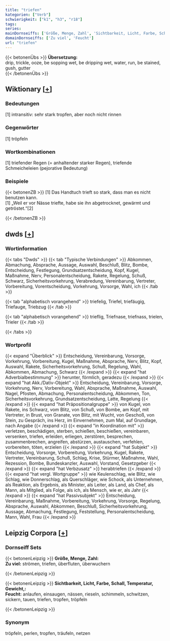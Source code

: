 ```yaml
---
title: "triefen"
kategorien: ["Verb"]
schwierigkeit: ["k1", "h3", "r18"]
tags:
series:
mainDornseiffs: ['Größe, Menge, Zahl', 'Sichtbarkeit, Licht, Farbe, Schall, Temperatur, Gewicht,']
domainDornseiffs: ['Zu viel', 'Feucht']
url: "triefen"
---
```


{{< betonenÜbs >}}
**Übersetzung:**  
drip, trickle, ooze, be sopping wet, be dripping  wet, water, run, be stained, gush, gutter  
{{< /betonenÜbs >}}

## Wiktionary [[+](https://de.wiktionary.org/wiki/triefen)]

### Bedeutungen
[1] intransitiv: sehr stark tropfen, aber noch nicht rinnen  

### Gegenwörter
[1] tröpfeln  

### Wortkombinationen
[1] triefender Regen (= anhaltender starker Regen), triefende Schmeicheleien (pejorative Bedeutung)  

### Beispiele
{{< betonenZB >}}
[1] Das Handtuch trieft so stark, dass man es nicht benutzen kann.  
[1] „Weil er vor Nässe triefte, habe sie ihn abgetrocknet, gewärmt und getröstet.“[2]  

{{< /betonenZB >}}


## dwds [[+](https://www.dwds.de/wb/triefen)]

### Wortinformation
{{< tabs "Dwds" >}}
{{< tab "Typische Verbindungen" >}}
Abkommen, Abmachung, Absprache, Aussage, Auswahl, Beschluß, Blitz, Bombe, Entscheidung, Festlegung, Grundsatzentscheidung, Kopf, Kugel, Maßnahme, Nerv, Personalentscheidung, Rakete, Regelung, Schuß, Schwarz, Sicherheitsvorkehrung, Verabredung, Vereinbarung, Vertreter, Vorbereitung, Vorentscheidung, Vorkehrung, Vorsorge, Wahl, ich
{{< /tab >}}

{{< tab "alphabetisch vorangehend" >}}
triefelig, Triefel, triefäugig, Triefauge, Triebzug
{{< /tab >}}

{{< tab "alphabetisch vorangehend" >}}
trieflig, Triefnase, triefnass, trielen, Trieler
{{< /tab >}}

{{< /tabs >}}

### Wortprofil
{{< expand "Überblick" >}} Entscheidung, Vereinbarung, Vorsorge, Vorkehrung, Vorbereitung, Kugel, Maßnahme, Absprache, Nerv, Blitz, Kopf, Auswahl, Rakete, Sicherheitsvorkehrung, Schuß, Regelung, Wahl, Abkommen, Abmachung, Schwarz {{< /expand >}}
{{< expand "hat Adverbialbestimmung" >}} herunter, förmlich, geradezu {{< /expand >}}
{{< expand "hat Akk./Dativ-Objekt" >}} Entscheidung, Vereinbarung, Vorsorge, Vorkehrung, Nerv, Vorbereitung, Wahl, Absprache, Maßnahme, Auswahl, Nagel, Pfosten, Abmachung, Personalentscheidung, Abkommen, Ton, Sicherheitsvorkehrung, Grundsatzentscheidung, Latte, Regelung {{< /expand >}}
{{< expand "hat Präpositionalgruppe" >}} von Kugel, von Rakete, ins Schwarz, vom Blitz, von Schuß, von Bombe, am Kopf, mit Vertreter, in Brust, von Granate, von Blitz, mit Wucht, von Geschoß, von Stein, zu Gespräch, ins Herz, im Einvernehmen, zum Mal, auf Grundlage, nach Angabe {{< /expand >}}
{{< expand "in Koordination mit" >}} verletzen, beschädigen, sterben, schießen, beschießen, vereinbaren, versenken, triefen, erleiden, erliegen, zerstören, besprechen, zusammenbrechen, angreifen, abstürzen, austauschen, verfehlen, vorbereiten, töten, erzielen {{< /expand >}}
{{< expand "hat Subjekt" >}} Entscheidung, Vorsorge, Vorbereitung, Vorkehrung, Kugel, Rakete, Vertreter, Vereinbarung, Schuß, Schlag, Krise, Stürmer, Maßnahme, Wahl, Rezession, Bombe, Bundeskanzler, Auswahl, Vorstand, Gesetzgeber {{< /expand >}}
{{< expand "hat Verbzusatz" >}} herabtriefen {{< /expand >}}
{{< expand "hat vergl. Wortgruppe" >}} wie Keulenschlag, wie Blitz, wie Schlag, wie Donnerschlag, als Querschläger, wie Schock, als Unternehmen, als Reaktion, als Ergebnis, als Minister, als Leiter, als Land, als Chef, als Mann, als Mitglied, als Folge, als ich, als Mensch, wie er, als Jahr {{< /expand >}}
{{< expand "hat Passivsubjekt" >}} Entscheidung, Vereinbarung, Maßnahme, Vorbereitung, Vorkehrung, Vorsorge, Regelung, Absprache, Auswahl, Abkommen, Beschluß, Sicherheitsvorkehrung, Aussage, Abmachung, Festlegung, Feststellung, Personalentscheidung, Mann, Wahl, Frau {{< /expand >}}

## Leipzig Corpora [[+](https://corpora.uni-leipzig.de/en/res?word=triefen&corpusId=deu_newscrawl-public_2018)]

### Dornseiff Sets
{{< betonenLeipzig >}}
**Größe, Menge, Zahl:**  
**Zu viel:** strömen, triefen, überfluten, überwuchern  

{{< /betonenLeipzig >}}


{{< betonenLeipzig >}}
**Sichtbarkeit, Licht, Farbe, Schall, Temperatur, Gewicht,:**  
**Feucht:** anlaufen, einsaugen, nässen, rieseln, schimmeln, schwitzen, sickern, tauen, triefen, tropfen, tröpfeln  

{{< /betonenLeipzig >}}

### Synonym
tröpfeln, perlen, tropfen, träufeln, netzen

